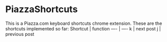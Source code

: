 # PiazzaShortcuts
This is a Piazza.com keyboard shortcuts chrome extension. These are the shortcuts implemented so far:
Shortcut | function
—- | —-
k | next post
j | previous post

